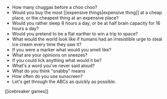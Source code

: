  - How many chuggas before a choo choo?
 - Would you buy the most [[expensive things|expensive thing]] at a cheap place, or the cheapest thing at an expensive place?
 - Would you rather sleep 8 hours a day, or be at half brain capacity for 16 hours a day?
 - Would you pretend to be a flat earther to win a trip to space?
 - What would the world look like if humans had an irresistible urge to steal ice cream every time they saw it?
 - If you were a marker what would you smell like?
 - What are your opinions on sneezes?
 - If you could lick anything what would it be?
 - What's a word you've never said aloud?
 - What do you think "snabby" means
 - How often do you use sunscreen?
 - Let's get through the ABCs as quickly as possible.

[[icebreaker games]]
